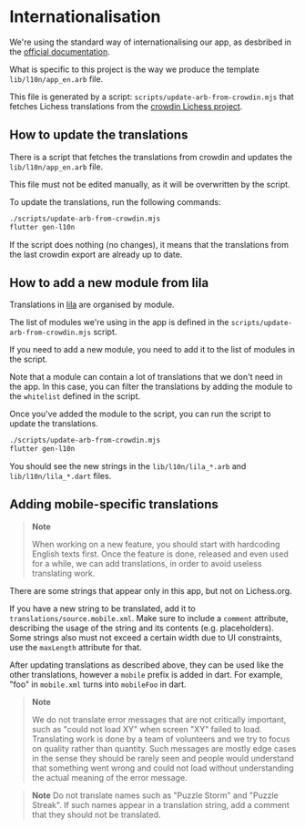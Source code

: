 # Internationalisation

We're using the standard way of internationalising our app, as desbribed in the
[official documentation](https://docs.flutter.dev/ui/accessibility-and-internationalization/internationalization#setting-up).

What is specific to this project is the way we produce the template `lib/l10n/app_en.arb` file.

This file is generated by a script: `scripts/update-arb-from-crowdin.mjs` that fetches Lichess translations from the [crowdin Lichess project](https://crowdin.com/project/Lichess).

## How to update the translations

There is a script that fetches the translations from crowdin and updates the `lib/l10n/app_en.arb` file.

This file must not be edited manually, as it will be overwritten by the script.

To update the translations, run the following commands:

```bash
./scripts/update-arb-from-crowdin.mjs
flutter gen-l10n
```

If the script does nothing (no changes), it means that the translations from the
last crowdin export are already up to date.

## How to add a new module from lila

Translations in
[lila](https://github.com/Lichess-org/lila/tree/master/translation/source) are organised by module.

The list of modules we're using in the app is defined in the `scripts/update-arb-from-crowdin.mjs` script.

If you need to add a new module, you need to add it to the list of modules in the script.

Note that a module can contain a lot of translations that we don't need in the app. In this case, you can filter the translations by adding the module to the `whitelist` defined in the script.

Once you've added the module to the script, you can run the script to update the translations.

```bash
./scripts/update-arb-from-crowdin.mjs
flutter gen-l10n
```

You should see the new strings in the `lib/l10n/lila_*.arb` and `lib/l10n/lila_*.dart` files.

## Adding mobile-specific translations

> **Note**
>
> When working on a new feature, you should start with hardcoding English texts first. Once the feature is done,
> released and even used for a while, we can add translations, in order to avoid useless translating work.

There are some strings that appear only in this app, but not on Lichess.org.

If you have a new string to be translated, add it to `translations/source.mobile.xml`. Make sure to include a `comment`
attribute, describing the usage of the string and its contents (e.g. placeholders). Some strings also must not exceed a
certain width due to UI constraints, use the `maxLength` attribute for that.

After updating translations as
described above, they can be used like the other translations, however a `mobile` prefix is added in dart. For example,
"foo" in `mobile.xml` turns into `mobileFoo` in dart.

> **Note**
>
> We do not translate error messages that are not critically important, such as "could not load XY" when screen "XY"
> failed to load. Translating work is done by a team of volunteers and we try to focus on quality rather than quantity.
> Such messages are mostly edge cases in the sense they should be rarely seen and people would understand that something
> went wrong and could not load without understanding the actual meaning of the error message.

> **Note**
> Do not translate names such as "Puzzle Storm" and "Puzzle Streak". If such names appear in a translation string,
> add a comment that they should not be translated.

